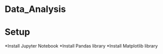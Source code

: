 # Data_Analysis
# Setup
  *Install Jupyter Notebook
  *Install Pandas library
  *Install Matplotlib library
	
